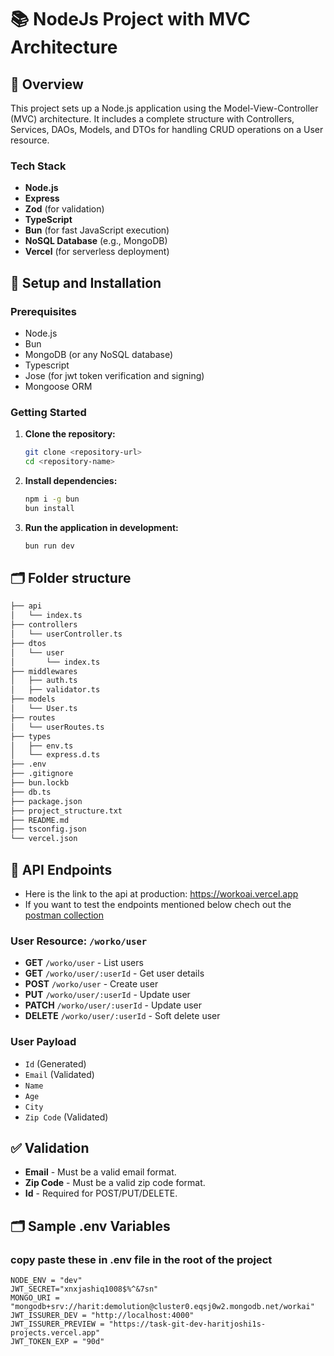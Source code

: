 # 📚 NodeJs Project with MVC Architecture

## 🌟 Overview
This project sets up a Node.js application using the Model-View-Controller (MVC) architecture. It includes a complete structure with Controllers, Services, DAOs, Models, and DTOs for handling CRUD operations on a User resource.

### Tech Stack
- **Node.js**
- **Express**
- **Zod** (for validation)
- **TypeScript**
- **Bun** (for fast JavaScript execution)
- **NoSQL Database** (e.g., MongoDB)
- **Vercel** (for serverless deployment)

## 🔧 Setup and Installation

### Prerequisites
- Node.js
- Bun
- MongoDB (or any NoSQL database)
- Typescript
- Jose (for jwt token verification and signing)
- Mongoose ORM

### Getting Started

1. **Clone the repository:**
    ```sh
    git clone <repository-url>
    cd <repository-name>
    ```

2. **Install dependencies:**
    ```sh
    npm i -g bun
    bun install
    ```

3. **Run the application in development:**
    ```sh
    bun run dev
    ```

## 🗂️ Folder structure
```bash
├── api
│   └── index.ts
├── controllers
│   └── userController.ts
├── dtos
│   └── user
│       └── index.ts
├── middlewares
│   ├── auth.ts
│   ├── validator.ts
├── models
│   └── User.ts
├── routes
│   └── userRoutes.ts
├── types
│   ├── env.ts
│   └── express.d.ts
├── .env
├── .gitignore
├── bun.lockb
├── db.ts
├── package.json
├── project_structure.txt
├── README.md
├── tsconfig.json
└── vercel.json
```
## 🚀 API Endpoints

- Here is the link to the api at production:  https://workoai.vercel.app
- If you want to test the endpoints mentioned below chech out the [postman collection](https://www.postman.com/scholax/workspace/workioai/collection/12313396-120de791-377e-4bdd-b1e1-f3aa4982d258?action=share&creator=12313396&active-environment=12313396-3346455c-e757-4a9c-b7f9-8bfa5e4b10d8)

### User Resource: `/worko/user`

- **GET** `/worko/user` - List users
- **GET** `/worko/user/:userId` - Get user details
- **POST** `/worko/user` - Create user
- **PUT** `/worko/user/:userId` - Update user
- **PATCH** `/worko/user/:userId` - Update user
- **DELETE** `/worko/user/:userId` - Soft delete user

### User Payload
- `Id` (Generated)
- `Email` (Validated)
- `Name`
- `Age`
- `City`
- `Zip Code` (Validated)

## ✅ Validation

- **Email** - Must be a valid email format.
- **Zip Code** - Must be a valid zip code format.
- **Id** - Required for POST/PUT/DELETE.

## 🗂️ Sample .env Variables
### copy paste these in .env file in the root of the project
```env
NODE_ENV = "dev"
JWT_SECRET="xnxjashiq1008$%^&7sn"
MONGO_URI = "mongodb+srv://harit:demolution@cluster0.eqsj0w2.mongodb.net/workai"
JWT_ISSURER_DEV = "http://localhost:4000"
JWT_ISSURER_PREVIEW = "https://task-git-dev-haritjoshi1s-projects.vercel.app"
JWT_TOKEN_EXP = "90d"
```


